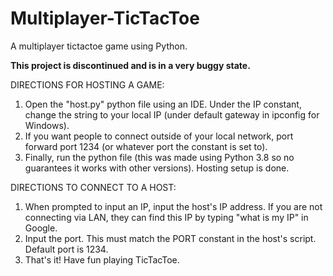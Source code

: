 # Multiplayer-TicTacToe
A multiplayer tictactoe game using Python.

__**This project is discontinued and is in a very buggy state.**__

DIRECTIONS FOR HOSTING A GAME:
1. Open the "host.py" python file using an IDE. Under the IP constant, change the string to your local IP (under default gateway in ipconfig for Windows).
2. If you want people to connect outside of your local network, port forward port 1234 (or whatever port the constant is set to).
3. Finally, run the python file (this was made using Python 3.8 so no guarantees it works with other versions). Hosting setup is done.

DIRECTIONS TO CONNECT TO A HOST:
1. When prompted to input an IP, input the host's IP address. If you are not connecting via LAN, they can find this IP by typing "what is my IP" in Google.
2. Input the port. This must match the PORT constant in the host's script. Default port is 1234.
3. That's it! Have fun playing TicTacToe.
